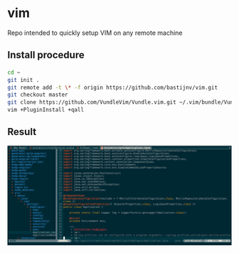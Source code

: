 # vim
Repo intended to quickly setup VIM on any remote machine

## Install procedure
```bash
cd ~
git init .
git remote add -t \* -f origin https://github.com/bastijnv/vim.git
git checkout master
git clone https://github.com/VundleVim/Vundle.vim.git ~/.vim/bundle/Vundle.vim
vim +PluginInstall +qall
```

## Result
![vim screenshot](vim.png)
